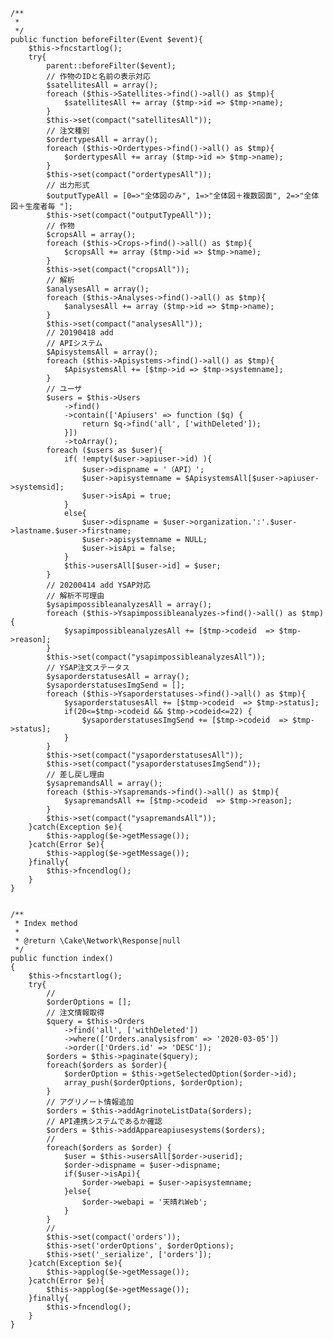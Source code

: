     
    /**
     * 
     */
    public function beforeFilter(Event $event){
        $this->fncstartlog();
        try{
            parent::beforeFilter($event);
            // 作物のIDと名前の表示対応
            $satellitesAll = array();
            foreach ($this->Satellites->find()->all() as $tmp){
                $satellitesAll += array ($tmp->id => $tmp->name);
            }
            $this->set(compact("satellitesAll"));
            // 注文種別
            $ordertypesAll = array();
            foreach ($this->Ordertypes->find()->all() as $tmp){
                $ordertypesAll += array ($tmp->id => $tmp->name);
            }
            $this->set(compact("ordertypesAll"));
            // 出力形式
            $outputTypeAll = [0=>"全体図のみ", 1=>"全体図＋複数図面", 2=>"全体図＋生産者毎 "];
            $this->set(compact("outputTypeAll"));
            // 作物
            $cropsAll = array();
            foreach ($this->Crops->find()->all() as $tmp){
                $cropsAll += array ($tmp->id => $tmp->name);
            }
            $this->set(compact("cropsAll"));
            // 解析
            $analysesAll = array();
            foreach ($this->Analyses->find()->all() as $tmp){
                $analysesAll += array ($tmp->id => $tmp->name);
            }
            $this->set(compact("analysesAll"));
            // 20190418 add
            // APIシステム
            $ApisystemsAll = array();
            foreach ($this->Apisystems->find()->all() as $tmp){
                $ApisystemsAll += [$tmp->id => $tmp->systemname];
            }
            // ユーザ
            $users = $this->Users
                ->find()
                ->contain(['Apiusers' => function ($q) {
                    return $q->find('all', ['withDeleted']);
                }])
                ->toArray();
            foreach ($users as $user){
                if( !empty($user->apiuser->id) ){
                    $user->dispname = '（API）';
                    $user->apisystemname = $ApisystemsAll[$user->apiuser->systemsid];
                    $user->isApi = true;
                }
                else{
                    $user->dispname = $user->organization.':'.$user->lastname.$user->firstname;
                    $user->apisystemname = NULL;
                    $user->isApi = false;
                }
                $this->usersAll[$user->id] = $user;
            }
            // 20200414 add YSAP対応
            // 解析不可理由
            $ysapimpossibleanalyzesAll = array();
            foreach ($this->Ysapimpossibleanalyzes->find()->all() as $tmp){
                $ysapimpossibleanalyzesAll += [$tmp->codeid  => $tmp->reason];
            }
            $this->set(compact("ysapimpossibleanalyzesAll"));
            // YSAP注文ステータス
            $ysaporderstatusesAll = array();
            $ysaporderstatusesImgSend = [];
            foreach ($this->Ysaporderstatuses->find()->all() as $tmp){
                $ysaporderstatusesAll += [$tmp->codeid  => $tmp->status];
                if(20<=$tmp->codeid && $tmp->codeid<=22) {
                    $ysaporderstatusesImgSend += [$tmp->codeid  => $tmp->status];
                }
            }
            $this->set(compact("ysaporderstatusesAll"));
            $this->set(compact("ysaporderstatusesImgSend"));
            // 差し戻し理由
            $ysapremandsAll = array();
            foreach ($this->Ysapremands->find()->all() as $tmp){
                $ysapremandsAll += [$tmp->codeid  => $tmp->reason];
            }
            $this->set(compact("ysapremandsAll"));
        }catch(Exception $e){
            $this->applog($e->getMessage());
        }catch(Error $e){
            $this->applog($e->getMessage());
        }finally{
            $this->fncendlog();
        }
    }
    
    
    /**
     * Index method
     *
     * @return \Cake\Network\Response|null
     */
    public function index()
    {
        $this->fncstartlog();
        try{
            //
            $orderOptions = [];
            // 注文情報取得
            $query = $this->Orders
                ->find('all', ['withDeleted'])
                ->where(['Orders.analysisfrom' => '2020-03-05'])
                ->order(['Orders.id' => 'DESC']);
            $orders = $this->paginate($query);
            foreach($orders as $order){
                $orderOption = $this->getSelectedOption($order->id);
                array_push($orderOptions, $orderOption);
            }
            // アグリノート情報追加
            $orders = $this->addAgrinoteListData($orders);
            // API連携システムであるか確認
            $orders = $this->addAppareapiusesystems($orders);
            //
            foreach($orders as $order) {
                $user = $this->usersAll[$order->userid];
                $order->dispname = $user->dispname;
                if($user->isApi){
                    $order->webapi = $user->apisystemname;
                }else{
                    $order->webapi = '天晴れWeb';
                }
            }
            //
            $this->set(compact('orders'));
            $this->set('orderOptions', $orderOptions);
            $this->set('_serialize', ['orders']);
        }catch(Exception $e){
            $this->applog($e->getMessage());
        }catch(Error $e){
            $this->applog($e->getMessage());
        }finally{
            $this->fncendlog();
        }
    }